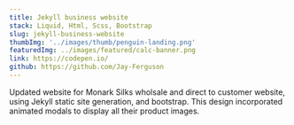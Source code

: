 ```yaml
---
title: Jekyll business website
stack: Liquid, Html, Scss, Bootstrap
slug: jekyll-business-website
thumbImg: '../images/thumb/penguin-landing.png'
featuredImg: ../images/featured/calc-banner.png
link: https://codepen.io/
github: https://github.com/Jay-Ferguson
---
```


Updated website for Monark Silks wholsale and direct to customer website, using Jekyll static site generation, and bootstrap. 
This design incorporated animated modals to display all their product images.
